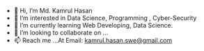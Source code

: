 - 👋 Hi, I’m Md. Kamrul Hasan
- 👀 I’m interested in Data Science, Programming , Cyber-Security
- 🌱 I’m currently learning Web Developing, Data Science.
- 💞️ I’m looking to collaborate on ...
- 📫 Reach me ...At Email: kamrul.hasan.swe@gmail.com


<!---
kamrul-dev/kamrul-dev is a ✨ special ✨ repository because its `README.md` (this file) appears on your GitHub profile.
You can click the Preview link to take a look at your changes.
--->
